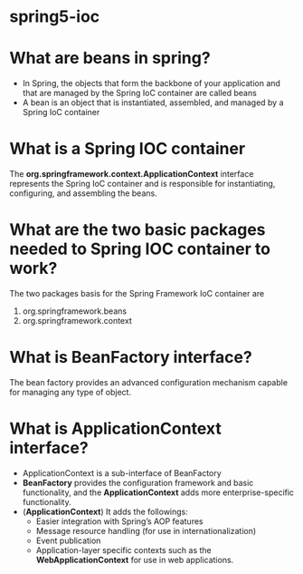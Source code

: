 # spring5-ioc

# What are beans in spring?
- In Spring, the objects that form the backbone of your application and that are managed by the Spring IoC container are called beans
- A bean is an object that is instantiated, assembled, and managed by a Spring IoC container

# What is a Spring IOC container
The **org.springframework.context.ApplicationContext** interface represents the Spring IoC container and is responsible for instantiating, configuring, and assembling the beans.

# What are the two basic packages needed to Spring IOC container to work?
The two packages basis for the Spring Framework IoC container are
  1. org.springframework.beans
  2. org.springframework.context

# What is BeanFactory interface?
The bean factory provides an advanced configuration mechanism capable for managing any type of object. 

# What is ApplicationContext interface?
  - ApplicationContext is a sub-interface of BeanFactory  
  - **BeanFactory** provides the configuration framework and basic functionality, and the **ApplicationContext** adds more enterprise-specific functionality. 
  - (**ApplicationContext**) It adds the followings:
    - Easier integration with Spring’s AOP features
    - Message resource handling (for use in internationalization)
    - Event publication
    - Application-layer specific contexts such as the **WebApplicationContext** for use in web applications.

#
  
